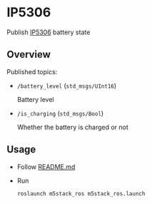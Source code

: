 # IP5306

Publish [IP5306](http://www.injoinic.com/wwwroot/uploads/files/20200221/0405f23c247a34d3990ae100c8b20a27.pdf) battery state

## Overview

Published topics:

- `/battery_level` (`std_msgs/UInt16`)

  Battery level

- `/is_charging` (`std_msgs/Bool`)

  Whether the battery is charged or not

## Usage

- Follow [README.md](https://github.com/jsk-ros-pkg/jsk_3rdparty/tree/master/m5stack_ros)

- Run

  ```bash
  roslaunch m5stack_ros m5stack_ros.launch
  ```
